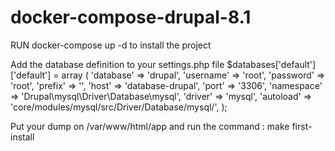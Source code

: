 # docker-compose-drupal-8.1


RUN docker-compose up -d to install the project

Add the database definition to your settings.php file
$databases['default']['default'] = array (
  'database' => 'drupal',
  'username' => 'root',
  'password' => 'root',
  'prefix' => '',
  'host' => 'database-drupal',
  'port' => '3306',
  'namespace' => 'Drupal\\mysql\\Driver\\Database\\mysql',
  'driver' => 'mysql',
  'autoload' => 'core/modules/mysql/src/Driver/Database/mysql/',
);

Put your dump on /var/www/html/app and run the command : make first-install